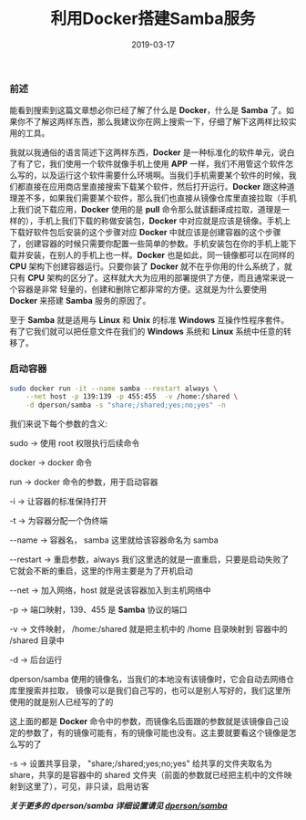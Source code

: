 ﻿---
title: 利用Docker搭建Samba服务
date: 2019-03-17
tags: 
- Linux
---
### 前述
能看到搜索到这篇文章想必你已经了解了什么是 **Docker**，什么是 **Samba** 了。如果你不了解这两样东西，那么我建议你在网上搜索一下，仔细了解下这两样比较实用的工具。

我就以我通俗的语言简述下这两样东西，**Docker** 是一种标准化的软件单元，说白了有了它，我们使用一个软件就像手机上使用 **APP** 一样，我们不用管这个软件怎么写的，以及运行这个软件需要什么环境啊。当我们手机需要某个软件的时候，我们都直接在应用商店里直接搜索下载某个软件，然后打开运行。**Docker** 跟这种道理差不多，如果我们需要某个软件，那么我们也直接从镜像仓库里直接拉取（手机上我们说下载应用，**Docker** 使用的是 **pull** 命令那么就该翻译成拉取，道理是一样的），手机上我们下载的称做安装包，**Docker** 中对应就是应该是镜像。手机上下载好软件包后安装的这个步骤对应 **Docker** 中就应该是创建容器的这个步骤了，创建容器的时候只需要你配置一些简单的参数。手机安装包在你的手机上能下载并安装，在别人的手机上也一样。**Docker** 也是如此，同一镜像都可以在同样的 **CPU** 架构下创建容器运行。只要你装了 **Docker** 就不在乎你用的什么系统了，就只有 **CPU** 架构的区分了。这样就大大为应用的部署提供了方便，而且通常来说一个容器是非常	轻量的，创建和删除它都非常的方便。这就是为什么要使用 **Docker** 来搭建 **Samba** 服务的原因了。

<!--more-->
至于 **Samba** 就是适用与 **Linux** 和 **Unix** 的标准 **Windows** 互操作性程序套件。有了它我们就可以把任意文件在我们的 **Windows** 系统和 **Linux** 系统中任意的转移了。

### 启动容器
```bash
sudo docker run -it --name samba --restart always \
	--net host -p 139:139 -p 455:455  -v /home:/shared \
	-d dperson/samba -s "share;/shared;yes;no;yes" -n
```
我们来说下每个参数的含义:

sudo -> 使用 root 权限执行后续命令

docker -> docker 命令

run -> docker 命令的参数，用于启动容器

-i -> 让容器的标准保持打开

-t -> 为容器分配一个伪终端

--name -> 容器名， samba 这里就给该容器命名为 samba

--restart -> 重启参数，always 我们这里选的就是一直重启，只要是启动失败了它就会不断的重启，这里的作用主要是为了开机启动

--net -> 加入网络，host 就是说该容器加入到主机网络中

-p -> 端口映射，139、455 是 **Samba** 协议的端口

-v -> 文件映射， /home:/shared 就是把主机中的 /home 目录映射到 容器中的 /shared 目录中

-d -> 后台运行

dperson/samba 使用的镜像名，当我们的本地没有该镜像时，它会自动去网络仓库里搜索并拉取， 镜像可以是我们自己写的，也可以是别人写好的，我们这里所使用的就是别人已经写的了的

这上面的都是 **Docker** 命令中的参数，而镜像名后面跟的参数就是该镜像自己设定的参数了，有的镜像可能有，有的镜像可能也没有。这主要就要看这个镜像是怎么写的了

-s -> 设置共享目录， "share;/shared;yes;no;yes" 给共享的文件夹取名为 share，共享的是容器中的 shared 文件夹（前面的参数就已经把主机中的文件映射到这里了），可见，非只读，启用访客

***关于更多的 dperson/samba 详细设置请见 [dperson/samba](https://hub.docker.com/r/dperson/samba/)***

